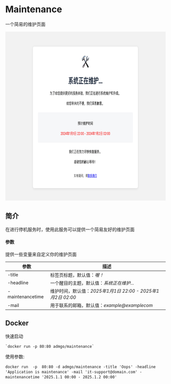 # Maintenance

一个简易的维护页面

<div align="center">
  <a href="https://github.com/admgo/admgo">
    <img src="https://github.com/admgo/maintenance/blob/46b3f06b1c06407c202495e23456548f894510e4/pic/main.png" alt="Logo" width="780" height="530">
  </a>
</div>

## 简介

在进行停机服务时，使用此服务可以提供一个简易友好的维护页面

#### 参数

提供一些变量来自定义你的维护页面

| 参数             | 描述                                                          |
| ---------------- | ------------------------------------------------------------- |
| -title           | 标签页标题，默认值：_喔！_                                  |
| -headline        | 一个醒目的主题，默认值：_系统正在维护..._                   |
| -maintenancetime | 维护时间，默认值：_2025年1月1日 22:00 - 2025年1月2日 02:00_ |
| -mail            | 用于联系的邮箱，默认值：_example@examplecom_                |

## Docker

快速启动

```shell
`docker run -p 80:80 admgo/maintenance`
```

使用参数:

```shell
docker run  -p  80:80 -d admgo/maintenance -title 'Oops' -headline 'Application is maintenance' -mail 'it-support@domain.com' -maintenancetime '2025.1.1 00:00 - 2025.1.2 00:00'
```
